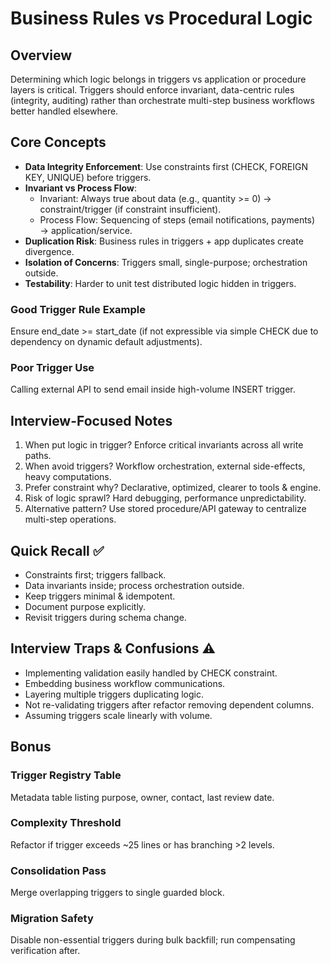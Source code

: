 # Business Rules vs Procedural Logic

## Overview
Determining which logic belongs in triggers vs application or procedure layers is critical. Triggers should enforce invariant, data-centric rules (integrity, auditing) rather than orchestrate multi-step business workflows better handled elsewhere.

## Core Concepts
- **Data Integrity Enforcement**: Use constraints first (CHECK, FOREIGN KEY, UNIQUE) before triggers.
- **Invariant vs Process Flow**:
  - Invariant: Always true about data (e.g., quantity >= 0) → constraint/trigger (if constraint insufficient).
  - Process Flow: Sequencing of steps (email notifications, payments) → application/service.
- **Duplication Risk**: Business rules in triggers + app duplicates create divergence.
- **Isolation of Concerns**: Triggers small, single-purpose; orchestration outside.
- **Testability**: Harder to unit test distributed logic hidden in triggers.

### Good Trigger Rule Example
Ensure end_date >= start_date (if not expressible via simple CHECK due to dependency on dynamic default adjustments).

### Poor Trigger Use
Calling external API to send email inside high-volume INSERT trigger.

## Interview-Focused Notes
1. When put logic in trigger? Enforce critical invariants across all write paths.
2. When avoid triggers? Workflow orchestration, external side-effects, heavy computations.
3. Prefer constraint why? Declarative, optimized, clearer to tools & engine.
4. Risk of logic sprawl? Hard debugging, performance unpredictability.
5. Alternative pattern? Use stored procedure/API gateway to centralize multi-step operations.

## Quick Recall ✅
- Constraints first; triggers fallback.
- Data invariants inside; process orchestration outside.
- Keep triggers minimal & idempotent.
- Document purpose explicitly.
- Revisit triggers during schema change.

## Interview Traps & Confusions ⚠️
- Implementing validation easily handled by CHECK constraint.
- Embedding business workflow communications.
- Layering multiple triggers duplicating logic.
- Not re-validating triggers after refactor removing dependent columns.
- Assuming triggers scale linearly with volume.

## Bonus
### Trigger Registry Table
Metadata table listing purpose, owner, contact, last review date.

### Complexity Threshold
Refactor if trigger exceeds ~25 lines or has branching >2 levels.

### Consolidation Pass
Merge overlapping triggers to single guarded block.

### Migration Safety
Disable non-essential triggers during bulk backfill; run compensating verification after.
